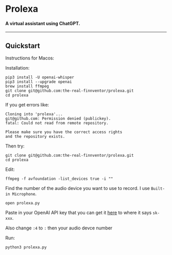 # Prolexa

#### A virtual assistant using ChatGPT.
---
## Quickstart
Instructions for Macos:

Installation:
```
pip3 install -U openai-whisper
pip3 install --upgrade openai
brew install ffmpeg
git clone git@github.com:the-real-finnventor/prolexa.git
cd prolexa
```

If you get errors like:
```
Cloning into 'prolexa'...
git@github.com: Permission denied (publickey).
fatal: Could not read from remote repository.

Please make sure you have the correct access rights
and the repository exists.
```

Then try:
```
git clone git@github.com:the-real-finnventor/prolexa.git
cd prolexa
```

Edit:
```
ffmpeg -f avfoundation -list_devices true -i ""
```
Find the number of the audio device you want to use to record. I use `Built-in Microphone`.
```
open prolexa.py
```

Paste in your OpenAI API key that you can get it [here](https://platform.openai.com/account/api-keys) to where it says `sk-xxx`.

Also change `:4` to `:` then your audio devce number

Run:
```
python3 prolexa.py
```
